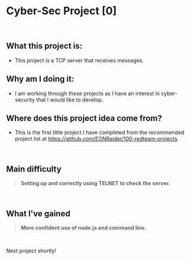 # Cyber-Sec Project [0]


&nbsp;
&nbsp;

## What this project is:

- This project is a TCP server that receives messages.

## Why am I doing it:

- I am working through these projects as I have an interest in cyber-security that I would like to develop.

## Where does this project idea come from?

- This is the first little project I have completed from the recommended project list at https://github.com/EONRaider/100-redteam-projects.

&nbsp;

## Main difficulty

> **Setting up and correctly using TELNET to check the server.**

&nbsp;

## What I've gained

> **More confident use of node.js and command line.**

&nbsp;
&nbsp;

Next project shortly!
